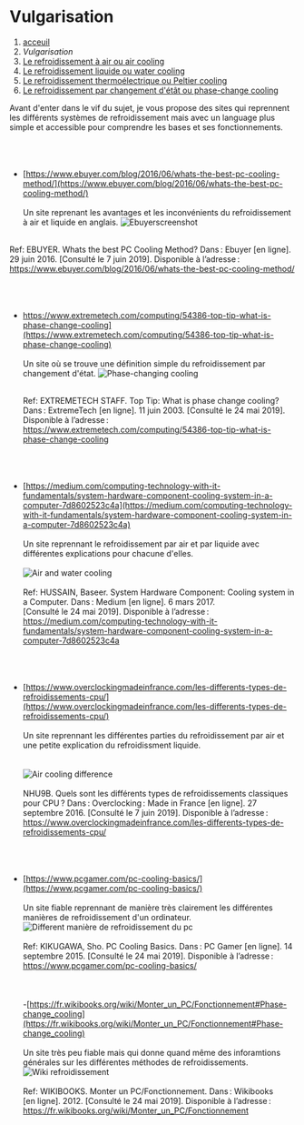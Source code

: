 <h1> Vulgarisation </h1>

1. [acceuil](index.md)
1. *Vulgarisation*
1. [Le refroidissement à air ou air cooling](Aircooling.md)
1. [Le refroidissement liquide ou water cooling](watercooling.md)
1. [Le refroidissement thermoélectrique ou Peltier cooling](peltiercooling.md)
1. [Le refroidissement par changement d'étât ou phase-change cooling](phasechangecooling.md)


Avant d'enter dans le vif du sujet, je vous propose des sites qui reprennent les différents systèmes de refroidissement mais avec un language plus simple et accessible pour comprendre les bases et ses fonctionnements.
<br>                                                                                                                                               </br>
<br>                                                                                                                                               </br>

- [https://www.ebuyer.com/blog/2016/06/whats-the-best-pc-cooling-method/](https://www.ebuyer.com/blog/2016/06/whats-the-best-pc-cooling-method/)
<br>                                                                                                                                               </br>
Un site reprenant les avantages et les inconvénients du refroidissement à air et liquide en anglais.
![Ebuyerscreenshot](/image/Ebuyer.png)
<br>                                                                                                                                               </br>

Ref: EBUYER. Whats the best PC Cooling Method? Dans : Ebuyer [en ligne]. 29 juin 2016. [Consulté le 7 juin 2019]. Disponible à l’adresse : https://www.ebuyer.com/blog/2016/06/whats-the-best-pc-cooling-method/
<br>                                                                                                                                               </br>
<br>                                                                                                                                               </br>
 
- https://www.extremetech.com/computing/54386-top-tip-what-is-phase-change-cooling](https://www.extremetech.com/computing/54386-top-tip-what-is-phase-change-cooling)
  <br>                                                                                                                                               </br>
  Un site où se trouve une définition simple du refroidissement par changement d'état. 
  ![Phase-changing cooling](/image/changecoolingextremeTech.png)
  <br>                                                                                                                                               </br>
  
  Ref: EXTREMETECH STAFF. Top Tip: What is phase change cooling? Dans : ExtremeTech [en ligne]. 11 juin 2003. [Consulté le 24 mai 2019]. Disponible à l’adresse : https://www.extremetech.com/computing/54386-top-tip-what-is-phase-change-cooling
<br>                                                                                                                                               </br>
<br>                                                                                                                                               </br>
- [https://medium.com/computing-technology-with-it-fundamentals/system-hardware-component-cooling-system-in-a-computer-7d8602523c4a](https://medium.com/computing-technology-with-it-fundamentals/system-hardware-component-cooling-system-in-a-computer-7d8602523c4a)
<br>                                                                                                                                               </br>
Un site reprennant le refroidissement par air et par liquide avec différentes explications pour chacune d'elles.
<br>                                                                                                                                               </br>
![Air and water cooling](/image/coolingsystemehussain.png)
<br>                                                                                                                                               </br>
Ref: HUSSAIN, Baseer. System Hardware Component: Cooling system in a Computer. Dans : Medium [en ligne]. 6 mars 2017. [Consulté le 24 mai 2019]. Disponible à l’adresse : https://medium.com/computing-technology-with-it-fundamentals/system-hardware-component-cooling-system-in-a-computer-7d8602523c4a
<br>                                                                                                                                               </br>
<br>                                                                                                                                               </br>
                                                                                                                                              
- [https://www.overclockingmadeinfrance.com/les-differents-types-de-refroidissements-cpu/](https://www.overclockingmadeinfrance.com/les-differents-types-de-refroidissements-cpu/)
<br>                                                                                                                                               </br>
Un site reprennant les différentes parties du refroidissement par air et une petite explication du refroidissment liquide.<br />
<br>                                                                                                                                               </br>
![Air cooling difference](/image/aircoolingdiff.jpg)
<br>                                                                                                                                               </br>
NHU9B. Quels sont les différents types de refroidissements classiques pour CPU ? Dans : Overclocking : Made in France [en ligne]. 27 septembre 2016. [Consulté le 7 juin 2019]. Disponible à l’adresse : https://www.overclockingmadeinfrance.com/les-differents-types-de-refroidissements-cpu/
<br>                                                                                                                                               </br>
<br>                                                                                                                                               </br>
- [https://www.pcgamer.com/pc-cooling-basics/](https://www.pcgamer.com/pc-cooling-basics/)
<br>                                                                                                                                               </br>
Un site fiable reprennant de manière très clairement les différentes manières de refroidissement d'un ordinateur.
![Different manière de refroidissement du pc](/image/diffcooling.jpg)
<br>                                                                                                                                               </br>
Ref: KIKUGAWA, Sho. PC Cooling Basics. Dans : PC Gamer [en ligne]. 14 septembre 2015. [Consulté le 24 mai 2019]. Disponible à l’adresse : https://www.pcgamer.com/pc-cooling-basics/
<br>                                                                                                                                               </br>
<br>                                                                                                                                               </br>
-[https://fr.wikibooks.org/wiki/Monter_un_PC/Fonctionnement#Phase-change_cooling](https://fr.wikibooks.org/wiki/Monter_un_PC/Fonctionnement#Phase-change_cooling)
<br>                                                                                                                                               </br>
Un site très peu fiable mais qui donne quand même des inforamtions générales sur les différentes méthodes de refroidissements.
![Wiki refroidissement](/image/wikicooling.png)
<br>                                                                                                                                               </br>
Ref: WIKIBOOKS. Monter un PC/Fonctionnement. Dans : Wikibooks [en ligne]. 2012. [Consulté le 24 mai 2019]. Disponible à l’adresse : https://fr.wikibooks.org/wiki/Monter_un_PC/Fonctionnement
<br>                                                                                                                                               </br>
<br>                                                                                                                                               </br>
